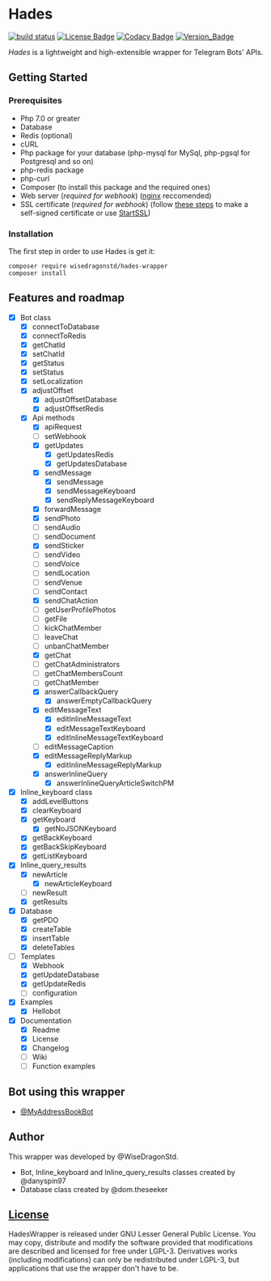# Hades
[![build status](https://gitlab.com/WiseDragonStd/HadesWrapper/badges/master/build.svg)](https://gitlab.com/WiseDragonStd/HadesWrapper/commits/master)
[![License Badge](https://img.shields.io/badge/license-LGPL--3.0+-blue.svg?style=flat)]()
[![Codacy Badge](https://api.codacy.com/project/badge/Grade/37c6ba26de864c1e966aa4813b538e96)](https://www.codacy.com/app/danyspin97/HadesWrapper?utm_source=gitlab.com&amp;utm_medium=referral&amp;utm_content=WiseDragonStd/HadesWrapper/&amp;utm_campaign=Badge_Grade)
[![Version_Badge](https://img.shields.io/badge/version-0.3.4-yellow.svg?style=flat)]()

*Hades* is a lightweight and high-extensible wrapper for Telegram Bots' APIs.

## Getting Started

### Prerequisites
- Php 7.0 or greater
- Database
- Redis (optional)
- cURL
- Php package for your database (php-mysql for MySql, php-pgsql for Postgresql and so on)
- php-redis package
- php-curl
- Composer (to install this package and the required ones)
- Web server (*required for webhook*) ([nginx](http://nginx.org/) reccomended)
- SSL certificate (*required for webhook*) (follow [these steps](https://devcenter.heroku.com/articles/ssl-certificate-self) to make a self-signed certificate or use [StartSSL](https://www.startssl.com/))

### Installation
The first step in order to use Hades is get it:

```
composer require wisedragonstd/hades-wrapper
composer install
```

## Features and roadmap

- [x] Bot class
    - [x] connectToDatabase
    - [x] connectToRedis
    - [x] getChatId
    - [x] setChatId
    - [x] getStatus
    - [x] setStatus
    - [x] setLocalization
    - [x] adjustOffset
        - [x] adjustOffsetDatabase
        - [x] adjustOffsetRedis
    - [x] Api methods
        - [x] apiRequest
        - [ ] setWebhook
        - [x] getUpdates
            - [x] getUpdatesRedis
            - [x] getUpdatesDatabase
        - [x] sendMessage
            - [x] sendMessage
            - [x] sendMessageKeyboard
            - [x] sendReplyMessageKeyboard
        - [x] forwardMessage
        - [x] sendPhoto
        - [ ] sendAudio
        - [ ] sendDocument
        - [x] sendSticker
        - [ ] sendVideo
        - [ ] sendVoice
        - [ ] sendLocation
        - [ ] sendVenue
        - [ ] sendContact
        - [x] sendChatAction
        - [ ] getUserProfilePhotos
        - [ ] getFile
        - [ ] kickChatMember
        - [ ] leaveChat
        - [ ] unbanChatMember
        - [x] getChat
        - [ ] getChatAdministrators
        - [ ] getChatMembersCount
        - [ ] getChatMember
        - [x] answerCallbackQuery
            - [x] answerEmptyCallbackQuery
        - [x] editMessageText
            - [x] editInlineMessageText
            - [x] editMessageTextKeyboard
            - [x] editInlineMessageTextKeyboard
        - [ ] editMessageCaption
        - [x] editMessageReplyMarkup
            - [x] editInlineMessageReplyMarkup
        - [x] answerInlineQuery
            - [x] answerInlineQueryArticleSwitchPM
- [x] Inline_keyboard class
    - [x] addLevelButtons
    - [x] clearKeyboard
    - [x] getKeyboard
        - [x] getNoJSONKeyboard
    - [x] getBackKeyboard
    - [x] getBackSkipKeyboard
    - [x] getListKeyboard
- [x] Inline_query_results
    - [x] newArticle
        - [x] newArticleKeyboard
    - [ ] newResult
    - [x] getResults
- [x] Database
    - [x] getPDO
    - [x] createTable
    - [x] insertTable
    - [x] deleteTables
- [ ] Templates
    - [x] Webhook
    - [x] getUpdateDatabase
    - [x] getUpdateRedis
    - [ ] configuration
- [x] Examples
    - [x] Hellobot
- [x] Documentation
    - [x] Readme
    - [x] License
    - [x] Changelog
    - [ ] Wiki
    - [ ] Function examples

## Bot using this wrapper
- [@MyAddressBookBot](https://telegram.me/myaddressbookbot)

## Author
This wrapper was developed by @WiseDragonStd.
- Bot, Inline_keyboard and Inline_query_results classes created by @danyspin97
- Database class created by @dom.theseeker

## [License](https://www.gnu.org/licenses/lgpl-3.0.en.html)
HadesWrapper is released under GNU Lesser General Public License.
You may copy, distribute and modify the software provided that modifications are described and licensed for free under LGPL-3. Derivatives works (including modifications) can only be redistributed under LGPL-3, but applications that use the wrapper don't have to be.
